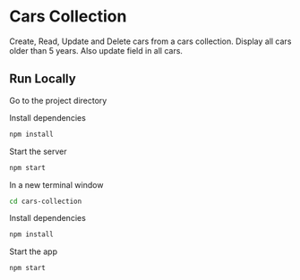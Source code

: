# Cars Collection

Create, Read, Update and Delete cars from a cars collection. Display all cars older than 5 years. Also update field in all cars.

## Run Locally

Go to the project directory

Install dependencies

```bash
npm install
```

Start the server

```bash
npm start
```

In a new terminal window

```bash
cd cars-collection
```

Install dependencies

```bash
npm install
```

Start the app

```bash
npm start
```
